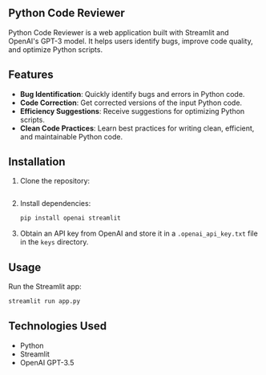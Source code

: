 
## Python Code Reviewer

Python Code Reviewer is a web application built with Streamlit and OpenAI's GPT-3 model. It helps users identify bugs, improve code quality, and optimize Python scripts.

## Features

- **Bug Identification**: Quickly identify bugs and errors in Python code.
- **Code Correction**: Get corrected versions of the input Python code.
- **Efficiency Suggestions**: Receive suggestions for optimizing Python scripts.
- **Clean Code Practices**: Learn best practices for writing clean, efficient, and maintainable Python code.

## Installation

1. Clone the repository:

    ```bash
    
    ```

2. Install dependencies:

    ```bash
    pip install openai streamlit
    ```

3. Obtain an API key from OpenAI and store it in a `.openai_api_key.txt` file in the `keys` directory.

## Usage

Run the Streamlit app:

```bash
streamlit run app.py
```

## Technologies Used
- Python
- Streamlit
- OpenAI GPT-3.5

